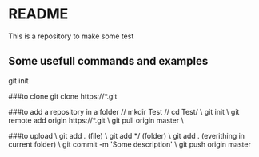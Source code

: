 # README

This is a repository to make some test

## Some usefull commands and examples

git init

###to clone
git clone https://*.git

###to add a repository in a folder //
mkdir Test //
cd Test/ \\
git init \\
git remote add origin https://*.git \\
git pull origin master \\

###to upload  \\
git add *.* (file) \\
git add */  (folder) \\
git add .   (everithing in current folder) \\
git commit -m 'Some description' \\
git push origin master  

